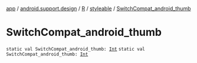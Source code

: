 [app](../../../index.md) / [android.support.design](../../index.md) / [R](../index.md) / [styleable](index.md) / [SwitchCompat_android_thumb](./-switch-compat_android_thumb.md)

# SwitchCompat_android_thumb

`static val SwitchCompat_android_thumb: `[`Int`](https://kotlinlang.org/api/latest/jvm/stdlib/kotlin/-int/index.html)
`static val SwitchCompat_android_thumb: `[`Int`](https://kotlinlang.org/api/latest/jvm/stdlib/kotlin/-int/index.html)